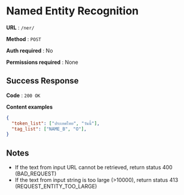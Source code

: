 # Named Entity Recognition

**URL** : `/ner/`

**Method** : `POST`

**Auth required** : No

**Permissions required** : None

## Success Response

**Code** : `200 OK`

**Content examples**

```json
{
  "token_list": ["ประเทศไทย", "วันนี้"],
  "tag_list": ["NAME_B", "O"],
}
```

## Notes

* If the text from input URL cannot be retrieved, return status 400 (BAD_REQUEST)
* If the text from input string is too large (>10000), return status 413 (REQUEST_ENTITY_TOO_LARGE)
